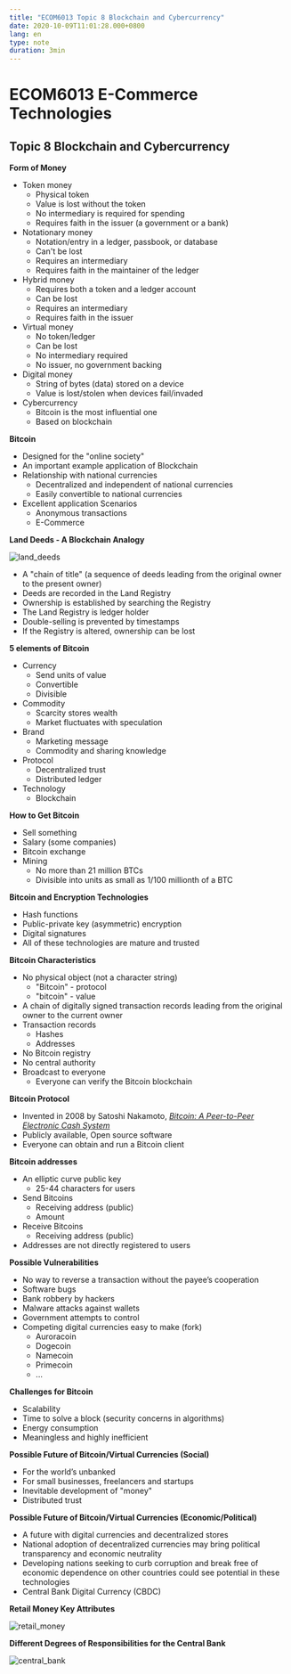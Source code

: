 ```yaml
---
title: "ECOM6013 Topic 8 Blockchain and Cybercurrency"
date: 2020-10-09T11:01:28.000+0800
lang: en
type: note
duration: 3min
---
```


# ECOM6013 E-Commerce Technologies

## Topic 8 Blockchain and Cybercurrency

**Form of Money**

- Token money
  - Physical token
  - Value is lost without the token
  - No intermediary is required for spending
  - Requires faith in the issuer (a government or a bank)
- Notationary money
  - Notation/entry in a ledger, passbook, or database
  - Can't be lost
  - Requires an intermediary
  - Requires faith in the maintainer of the ledger
- Hybrid money
  - Requires both a token and a ledger account
  - Can be lost
  - Requires an intermediary
  - Requires faith in the issuer
- Virtual money
  - No token/ledger
  - Can be lost
  - No intermediary required
  - No issuer, no government backing
- Digital money
  - String of bytes (data) stored on a device
  - Value is lost/stolen when devices fail/invaded
- Cybercurrency
  - Bitcoin is the most influential one
  - Based on blockchain

**Bitcoin**

- Designed for the "online society"
- An important example application of Blockchain
- Relationship with national currencies
  - Decentralized and independent of national currencies
  - Easily convertible to national currencies
- Excellent application Scenarios
  - Anonymous transactions
  - E-Commerce

**Land Deeds - A Blockchain Analogy**

![land_deeds](https://image.pseudoyu.com/images/land_deeds.png)

- A "chain of title" (a sequence of deeds leading from the original owner to the present owner)
- Deeds are recorded in the Land Registry
- Ownership is established by searching the Registry
- The Land Registry is ledger holder
- Double-selling is prevented by timestamps
- If the Registry is altered, ownership can be lost

**5 elements of Bitcoin**

- Currency
  - Send units of value
  - Convertible
  - Divisible
- Commodity
  - Scarcity stores wealth
  - Market fluctuates with speculation
- Brand
  - Marketing message
  - Commodity and sharing knowledge
- Protocol
  - Decentralized trust
  - Distributed ledger
- Technology
  - Blockchain

**How to Get Bitcoin**

- Sell something
- Salary (some companies)
- Bitcoin exchange
- Mining
  - No more than 21 million BTCs
  - Divisible into units as small as 1/100 millionth of a BTC

**Bitcoin and Encryption Technologies**

- Hash functions
- Public-private key (asymmetric) encryption
- Digital signatures
- All of these technologies are mature and trusted

**Bitcoin Characteristics**

- No physical object (not a character string)
  - "Bitcoin" - protocol
  - "bitcoin" - value
- A chain of digitally signed transaction records leading from the original owner to the current owner
- Transaction records
  - Hashes
  - Addresses
- No Bitcoin registry
- No central authority
- Broadcast to everyone
  - Everyone can verify the Bitcoin blockchain

**Bitcoin Protocol**

- Invented in 2008 by Satoshi Nakamoto, [_Bitcoin: A Peer-to-Peer Electronic Cash System_](https://bitcoin.org/bitcoin.pdf)
- Publicly available, Open source software
- Everyone can obtain and run a Bitcoin client

**Bitcoin addresses**

- An elliptic curve public key
  - 25-44 characters for users
- Send Bitcoins
  - Receiving address (public)
  - Amount
- Receive Bitcoins
  - Receiving address (public)
- Addresses are not directly registered to users

**Possible Vulnerabilities**

- No way to reverse a transaction without the payee’s cooperation
- Software bugs
- Bank robbery by hackers
- Malware attacks against wallets
- Government attempts to control
- Competing digital currencies easy to make (fork)
  - Auroracoin
  - Dogecoin
  - Namecoin
  - Primecoin
  - ...

**Challenges for Bitcoin**

- Scalability
- Time to solve a block (security concerns in algorithms)
- Energy consumption
- Meaningless and highly inefficient

**Possible Future of Bitcoin/Virtual Currencies (Social)**

- For the world’s unbanked
- For small businesses, freelancers and startups
- Inevitable development of "money"
- Distributed trust

**Possible Future of Bitcoin/Virtual Currencies (Economic/Political)**

- A future with digital currencies and decentralized stores
- National adoption of decentralized currencies may bring political transparency and economic neutrality
- Developing nations seeking to curb corruption and break free of economic dependence on other countries could see potential in these technologies
- Central Bank Digital Currency (CBDC)

**Retail Money Key Attributes**

![retail_money](https://image.pseudoyu.com/images/retail_money.png)

**Different Degrees of Responsibilities for the Central Bank**

![central_bank](https://image.pseudoyu.com/images/central_bank.png)
